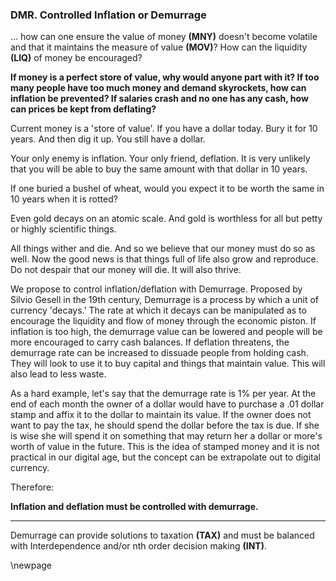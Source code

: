 
### DMR. Controlled Inflation or Demurrage



... how can one ensure the value of money **(MNY)** doesn't become volatile and that it maintains the measure of value **(MOV)**? How can the liquidity **(LIQ)** of money be encouraged?

**If money is a perfect store of value, why would anyone part with it? If too many people have too much money and demand skyrockets, how can inflation be prevented? If salaries crash and no one has any cash, how can prices be kept from deflating?**

Current money is a 'store of value'.  If you have a dollar today.  Bury it for 10 years. And then dig it up. You still have a dollar.

Your only enemy is inflation. Your only friend, deflation.  It is very unlikely that you will be able to buy the same amount with that dollar in 10 years.

If one buried a bushel of wheat, would you expect it to be worth the same in 10 years when it is rotted?

Even gold decays on an atomic scale. And gold is worthless for all but petty or highly scientific things.

All things wither and die.  And so we believe that our money must do so as well.  Now the good news is that things full of life also grow and reproduce.  Do not despair that our money will die.  It will also thrive.

We propose to control inflation/deflation with Demurrage.  Proposed by Silvio Gesell in the 19th century, Demurrage is a process by which a unit of currency 'decays.'  The rate at which it decays can be manipulated as to encourage the liquidity and flow of money through the economic piston.  If inflation is too high, the demurrage value can be lowered and people will be more encouraged to carry cash balances.  If deflation threatens, the demurrage rate can be increased to dissuade people from holding cash.  They will look to use it to buy capital and things that maintain value.  This will also lead to less waste.

As a hard example, let's say that the demurrage rate is 1% per year.  At the end of each month the owner of a dollar would have to purchase a .01 dollar stamp and affix it to the dollar to maintain its value.  If the owner does not want to pay the tax, he should spend the dollar before the tax is due. If she is wise she will spend it on something that may return her a dollar or more's worth of value in the future.  This is the idea of stamped money and it is not practical in our digital age, but the concept can be extrapolate out to digital currency.

Therefore:

**Inflation and deflation must be controlled with demurrage.**

----------

Demurrage can provide solutions to taxation **(TAX)** and must be balanced with Interdependence and/or nth order decision making **(INT)**.


\newpage


